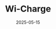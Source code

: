 ---  
layout: startup_page  
title: "Wi-Charge"  
id: "wicharge.com"  
permalink: "/wichargewicharge.com05152025/"  
website: "https://www.wi-charge.com/"  
funding_round: "Series C"  
funding_amount: "$20M"  
investors: "Standard Investments, EIC Fund, the investment arm of the European Innovation Council"  
about: "Wi-Charge is the global leader in long-range wireless power, providing over-the-air wireless power solutions. Its technology eliminates cables and batteries, enabling automatic charging for cell phones and other smart devices across multiple industries including hospitality, smart home, and retail."  
markets: "Smart Home, Hospitality, Consumer Electronics, Retail, Digital Signage, AR, Wearables, Wireless"  
hq: "Rehovot, Israel"  
founded_year: "2010"  
linkedin: "https://www.linkedin.com/company/wi-charge/"  
twitter: "https://twitter.com/WiChargeLTD"  
instagram: ""  
facebook: "https://www.facebook.com/WiCharge/"  
crunchbase: "https://www.crunchbase.com/organization/wi-charge"  
pitchbook: "https://pitchbook.com/profiles/company/52127-47"  

date_display: "15-May-2025"  
date: "2025-05-15"

# SEO Optimization  
meta_title: "Wi-Charge - Series C Funding ($20M)"  
meta_description: "Wi-Charge, Wi-Charge is the global leader in long-range wireless power, providing over-the-air wireless power solutions. Its technology eliminates cables and bat..."  
meta_keywords: "Wi-Charge, Smart Home, Hospitality, Consumer Electronics, Retail, Digital Signage, AR, Wearables, Wireless, Series C funding"  
canonical_url: "https://startup.projectstartups.com/wichargewicharge.com05152025/"  
---